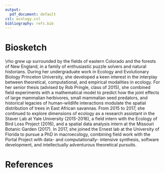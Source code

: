 ```yaml
---
output:
  pdf_document: default
csl: ecology.csl
bibliography: refs.bib
---
```


# Biosketch

\rho grew up surrounded by the fields of eastern Colorado and the forests of New England, in a family of enthusiastic puzzle solvers and natural historians. During her undergraduate work in Ecology and Evolutionary Biology Princeton University, she developed a keen interest in the interplay between theoretical, computational, and empirical modalities in ecology. For her senior thesis (advised by Rob Pringle, class of 2015), she combined field experiments with a mathematical model to predict how the joint effects of large mammalian herbivores, small mammalian seed predators, and historical legacies of human-wildlife interactions modulate the spatial distribution of trees in East African savannas. From 2015 to 2017, she continued to explore dimensions of ecology as a research assistant in the Staver Lab at Yale University (2015-2016), a field intern with the Ecology of Bird Loss Project (2016), and a spatial data analysis intern at the Missouri Botanic Garden (2017). In 2017, she joined the Ernest lab at the University of Florida to pursue a PhD in macroecology, combining field work with the Portal Project with data- and computationally- intensive synthesis, software development, and intellectually adventurous theoretical pursuits.

# References
